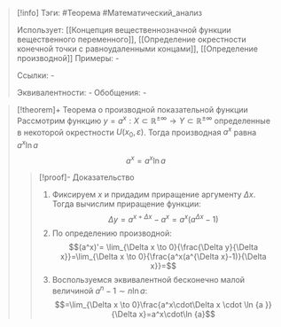 > [!info]
> Тэги: #Теорема #Математический_анализ   
> 
> Использует: [[Концепция вещественнозначной функции вещественного переменного]], [[Определение окрестности конечной точки с равноудаленными концами]], [[Определение производной]]
> Примеры: *-*
> 
> Ссылки: *-*
> 
> Эквивалентности: *-*
> Обобщения: *-*

> [!theorem]+ Теорема о производной показательной функции
> Рассмотрим функцию $y = a^x:X \subset \mathbb{R^{\pm\infty}}\rightarrow Y \subset \mathbb{R^{\pm\infty}}$ определенные в некоторой окрестности $U(x_0, \varepsilon)$. Тогда производная $a^x$ равна $a^x \ln a$ $$a^x = a^x \ln a$$
> > [!proof]- Доказательство
> > 1. Фиксируем $x$ и придадим приращение аргументу $\Delta x$. Тогда вычислим приращение функции: $$\Delta y=a^{x+\Delta x}-a^x=a^x(a^{\Delta x}-1)$$
> > 2. По определению производной:    $$(a^x)'= \lim_{\Delta x \to 0}{\frac{\Delta y}{\Delta x}}=\lim_{\Delta x \to 0}{\frac{a^x(a^{\Delta x}-1)}{\Delta x}}=$$
> > 3. Воспользуемся эквивалентной бесконечно малой величиной $a^n-1 \sim n \ln a$: $$=\lim_{\Delta x \to 0}\frac{a^x\cdot\Delta x \cdot \ln {a }}{\Delta x}=a^x\cdot\ln {a}$$
